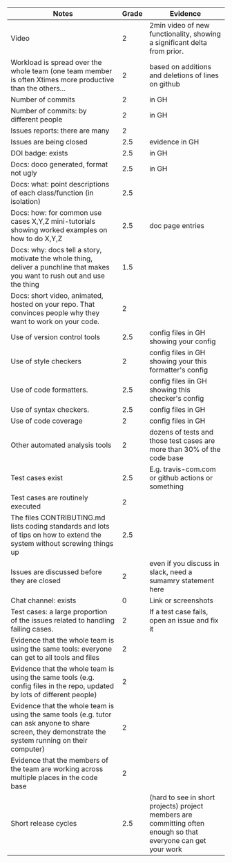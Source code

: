 |Notes                                                                                                                                                  |Grade|Evidence                                                                                                      |
|-------------------------------------------------------------------------------------------------------------------------------------------------------|-----|--------------------------------------------------------------------------------------------------------------|
|Video                                                                                                                                                  |2    |2min video of new functionality, showing a significant delta from prior.                                      |
|Workload is spread over the whole team (one team member is often Xtimes more productive than the others...                                             |2    |based on additions and deletions of lines on github                                                           |
|Number of commits                                                                                                                                      |2    |in GH                                                                                                         |
|Number of commits: by different people                                                                                                                 |2    |in GH                                                                                                         |
|Issues reports: there are many                                                                                                                         |2    |                                                                                                              |
|Issues are being closed                                                                                                                                |2.5  |evidence in GH                                                                                                |
|DOI badge: exists                                                                                                                                      |2.5  |in GH                                                                                                         |
|Docs: doco generated, format not ugly                                                                                                                  |2.5  |in GH                                                                                                         |
|Docs: what: point descriptions of each class/function (in isolation)                                                                                   |2.5  |                                                                                                              |
|Docs: how: for common use cases X,Y,Z mini-tutorials showing worked examples on how to do X,Y,Z                                                        |2.5  |doc page entries                                                                                              |
|Docs: why: docs tell a story, motivate the whole thing, deliver a punchline that makes you want to rush out and use the thing                          |1.5  |                                                                                                              |
|Docs: short video, animated, hosted on your repo. That convinces people why they want to work on your code.                                            |2    |                                                                                                              |
|Use of version control tools                                                                                                                           |2.5  |config files in GH showing your config                                                                        |
|Use of style checkers                                                                                                                                  |2    |config files in GH showing your this formatter's config                                                       |
|Use of code formatters.                                                                                                                                |2.5  |config files iin GH showing this checker's config                                                             |
|Use of syntax checkers.                                                                                                                                |2.5  |config files in GH                                                                                            |
|Use of code coverage                                                                                                                                   |2    |config files in GH                                                                                            |
|Other automated analysis tools                                                                                                                         |2    |dozens of tests and those test cases are more than 30% of the code base                                       |
|Test cases exist                                                                                                                                       |2.5  |E.g. travis-com.com or github actions or something                                                            |
|Test cases are routinely executed                                                                                                                      |2    |                                                                                                              |
|The files CONTRIBUTING.md lists coding standards and lots of tips on how to extend the system without screwing things up                               |2.5  |                                                                                                              |
|Issues are discussed before they are closed                                                                                                            |2    |even if you discuss in slack, need a sumamry statement here                                                   |
|Chat channel: exists                                                                                                                                   |0    |Link or screenshots                                                                                           |
|Test cases: a large proportion of the issues related to handling failing cases.                                                                        |2    |If a test case fails, open an issue and fix it                                                                |
|Evidence that the whole team is using the same tools: everyone can get to all tools and files                                                          |2    |                                                                                                              |
|Evidence that the whole team is using the same tools (e.g. config files in the repo, updated by lots of different people)                              |2    |                                                                                                              |
|Evidence that the whole team is using the same tools (e.g. tutor can ask anyone to share screen, they demonstrate the system running on their computer)|2    |                                                                                                              |
|Evidence that the members of the team are working across multiple places in the code base                                                              |2    |                                                                                                              |
|Short release cycles                                                                                                                                   |2.5  |(hard to see in short projects) project members are committing often enough so that everyone can get your work|
